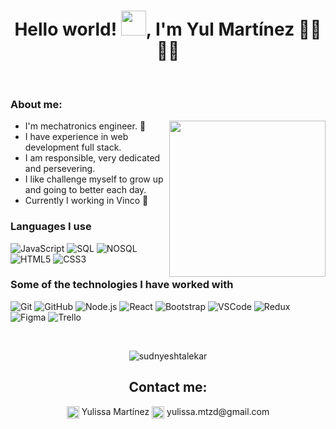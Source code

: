 <h1 align="center">Hello world! <img src="https://github.com/sudnyeshtalekar/sudnyeshtalekar/blob/master/Assets/Hi.gif" width="40px">, I'm Yul Martínez 👩‍💻👷‍♀️</h1>
<br />
<h3>About me:</h3>
<img align= "right" width= "250" src= "https://pa1.narvii.com/6580/8098c6e9207376889eeb0532d9f5a0723c4d73f5_hq.gif"/>

- I'm mechatronics engineer. 👷‍
- I have experience in web development full stack.
- I am responsible, very dedicated and persevering.
- I like challenge myself to grow up and going to better each day.
- Currently I working in Vinco 💚

<h3>Languages I use</h3>

![JavaScript](https://img.shields.io/badge/-JavaScript-000000?style=flat&logo=javascript)
![SQL](https://img.shields.io/badge/-PostgreSQL-000000?style=flat&logo=postgresql)
![NOSQL](https://img.shields.io/badge/-MongoDB-000000?style=flat&logo=mongodb)
![HTML5](https://img.shields.io/badge/-HTML5-000000?style=flat&logo=html5)
![CSS3](https://img.shields.io/badge/-CSS3-000000?style=flat&logo=css3)

<h3>Some of the technologies I have worked with</h3>

![Git](https://img.shields.io/badge/-Git-222222?style=flat&logo=git&logoColor=F05032)
![GitHub](https://img.shields.io/badge/-GitHub-222222?style=flat&logo=github&logoColor=181717)
![Node.js](https://img.shields.io/badge/-Node.js-222222?style=flat&logo=node.js&logoColor=339933)
![React](https://img.shields.io/badge/-React-222222?style=flat&logo=React&logoColor=61DAFB)
![Bootstrap](https://img.shields.io/badge/-Bootstrap-222222?style=flat&logo=bootstrap&logoColor=563D7C)
![VSCode](http://img.shields.io/badge/-VS%20Code-222222?style=flat&logo=visual%20studio%20code&logoColor=61DAFB)
![Redux](http://img.shields.io/badge/-Redux-222222?style=flat&logo=redux&logoColor=563D7C)
![Figma](http://img.shields.io/badge/-Figma-222222?style=flat&logo=figma&logoColor=white)
![Trello](http://img.shields.io/badge/-Trello-222222?style=flat&logo=trello&logoColor=gray)

<br />
<p align="center"> <img src="https://github-readme-stats.vercel.app/api?username=yulsmd&show_icons=true&theme=dark" alt="sudnyeshtalekar" /> 
</p>

<h2 align="center">Contact me:</h2>

<div align="center">
<a href="https://www.linkedin.com/in/yulissamtzd/" target="__blank" text-color="white"><img align="center" src="https://img.icons8.com/color/96/000000/linkedin.png" alt="Yulissa" height="20" width="20" /></a>  Yulissa Martínez
<a href="mailto:yulissa.mtzd@gmail.com " target="__blank"><img align="center" src="https://img.icons8.com/color/96/000000/gmail--v1.png" alt="Yulissa" height="20" width="20" /></a>  yulissa.mtzd@gmail.com
</div>
